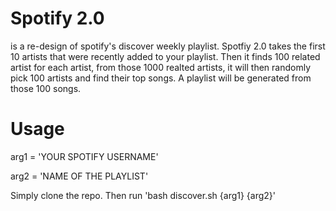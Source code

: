 # Spotify 2.0

is a re-design of spotify's discover weekly playlist. Spotfiy 2.0 takes the first 10 artists that were recently added to your playlist. Then it finds 100 related artist for each artist, from those 1000 realted artists, it will then randomly pick 100 artists and find their top songs. A playlist will be generated from those 100 songs.

# Usage 
arg1 = 'YOUR SPOTIFY USERNAME'

arg2 = 'NAME OF THE PLAYLIST'

Simply clone the repo. Then run 'bash discover.sh {arg1} {arg2}'
